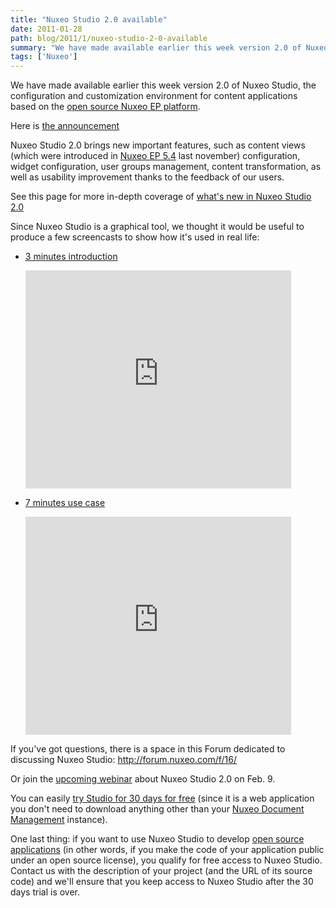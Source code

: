 ```yaml
---
title: "Nuxeo Studio 2.0 available"
date: 2011-01-28
path: blog/2011/1/nuxeo-studio-2-0-available
summary: "We have made available earlier this week version 2.0 of Nuxeo Studio, the configuration and customization environment for content applications based on the open source Nuxeo EP platform."
tags: ['Nuxeo']
---
```


We have made available earlier this week version 2.0 of Nuxeo Studio, the configuration and customization environment for content applications based on the <a href="http://www.nuxeo.com/en/products/enterprise-platform">open source Nuxeo EP platform</a>.

Here is <a href="http://www.nuxeo.com/en/about/news/nuxeo-studio-2.0-now-available">the announcement</a>

Nuxeo Studio 2.0 brings new important features, such as content views (which were introduced in <a href="http://www.nuxeo.com/en/about/news/nuxeo-upgrades-osgi-infrastructure">Nuxeo EP 5.4</a> last november) configuration, widget configuration, user groups management, content transformation, as well as usability improvement thanks to the feedback of our users.

<!-- more -->

See this page for more in-depth coverage of <a href="http://www.nuxeo.com/en/products/studio/whats-new-v2">what's new in Nuxeo Studio 2.0</a>

Since Nuxeo Studio is a graphical tool, we thought it would be useful to produce a few screencasts to show how it's used in real life:

<ul>

<li><p><a href="http://www.youtube.com/watch?v=CQ2tk-cfxGk">3 minutes introduction</a></p>

<p><iframe width="425" height="349" src="http://www.youtube.com/embed/cSgN4gTsxjk" frameborder="0" allowfullscreen></iframe></p></li>

<li><p><a href="http://www.youtube.com/watch?v=B_ebqAp_owk">7 minutes use case</a></p>

<p><iframe width="425" height="349" src="http://www.youtube.com/embed/B_ebqAp_owk" frameborder="0" allowfullscreen></iframe></p></li>

</ul>

If you've got questions, there is a space in this Forum dedicated to discussing Nuxeo Studio: <a href="http://forum.nuxeo.com/f/16/">http://forum.nuxeo.com/f/16/</a>

Or join the <a href="http://www.nuxeo.com/en/about/events/event-nuxeo-studio-2">upcoming webinar</a> about Nuxeo Studio 2.0 on Feb. 9.

You can easily <a href="https://connect.nuxeo.com/nuxeo/site/connect/trial/form">try Studio for 30 days for free</a> (since it is a web application you don't need to download anything other than your <a href="http://www.nuxeo.com/en/products/document-management">Nuxeo Document Management</a> instance).

One last thing: if you want to use Nuxeo Studio to develop <a href="http://www.nuxeo.com/en/products/make-it-your-own">open source applications</a> (in other words, if you make the code of your application public under an open source license), you qualify for free access to Nuxeo Studio. Contact us with the description of your project (and the URL of its source code) and we'll ensure that you keep access to Nuxeo Studio after the 30 days trial is over.

